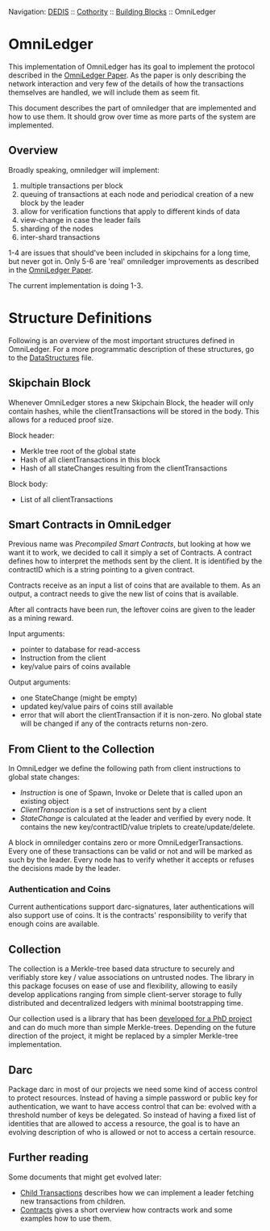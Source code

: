 Navigation: [DEDIS](https://github.com/dedis/doc/tree/master/README.md) ::
[Cothority](https://github.com/dedis/cothority/tree/master/README.md) ::
[Building Blocks](https://github.com/dedis/cothority/tree/master/BuildingBlocks.md) ::
OmniLedger

# OmniLedger

This implementation of OmniLedger has its goal to implement the protocol
described in the [OmniLedger Paper](https://eprint.iacr.org/2017/406.pdf).
As the paper is only describing the network interaction and very few of the
details of how the transactions themselves are handled, we will include
them as seem fit.

This document describes the part of omniledger that are implemented and how to
use them. It should grow over time as more parts of the system are implemented.

## Overview

Broadly speaking, omniledger will implement:

1. multiple transactions per block
2. queuing of transactions at each node and periodical creation of a new
block by the leader
3. allow for verification functions that apply to different kinds of data
4. view-change in case the leader fails
5. sharding of the nodes
6. inter-shard transactions

1-4 are issues that should've been included in skipchains for a long time, but
never got in. Only 5-6 are 'real' omniledger improvements as described in the
[OmniLedger Paper](https://eprint.iacr.org/2017/406.pdf).

The current implementation is doing 1-3.

# Structure Definitions

Following is an overview of the most important structures defined in OmniLedger.
For a more programmatic description of these structures, go to the
[DataStructures](DATASTRUCTURES.md) file.

## Skipchain Block

Whenever OmniLedger stores a new Skipchain Block, the header will only contain
hashes, while the clientTransactions will be stored in the body. This allows
for a reduced proof size.

Block header:
- Merkle tree root of the global state
- Hash of all clientTransactions in this block
- Hash of all stateChanges resulting from the clientTransactions

Block body:
- List of all clientTransactions

## Smart Contracts in OmniLedger

Previous name was _Precompiled Smart Contracts_, but looking at how we want
it to work, we decided to call it simply a set of Contracts. A contract defines
how to interpret the methods sent by the client. It is identified by the
contractID which is a string pointing to a given contract.

Contracts receive as an input a list of coins that are available to them. As
an output, a contract needs to give the new list of coins that is available.

After all contracts have been run, the leftover coins are given to the leader as
a mining reward.

Input arguments:
- pointer to database for read-access
- Instruction from the client
- key/value pairs of coins available

Output arguments:
- one StateChange (might be empty)
- updated key/value pairs of coins still available
- error that will abort the clientTransaction if it is non-zero. No global
state will be changed if any of the contracts returns non-zero.

## From Client to the Collection

In OmniLedger we define the following path from client instructions to
global state changes:

* _Instruction_ is one of Spawn, Invoke or Delete that is called upon an
existing object
* _ClientTransaction_ is a set of instructions sent by a client
* _StateChange_ is calculated at the leader and verified by every node. It
contains the new key/contractID/value triplets to create/update/delete.

A block in omniledger contains zero or more OmniLedgerTransactions. Every
one of these transactions can be valid or not and will be marked as such by
the leader. Every node has to verify whether it accepts or refuses the
decisions made by the leader.

### Authentication and Coins

Current authentications support darc-signatures, later authentications will also
support use of coins. It is the contracts' responsibility to verify that enough
coins are available.

## Collection

The collection is a Merkle-tree based data structure to securely and
verifiably store key / value associations on untrusted nodes. The library
in this package focuses on ease of use and flexibility, allowing to easily
develop applications ranging from simple client-server storage to fully
distributed and decentralized ledgers with minimal bootstrapping time.

Our collection used is a library that has been
[developed for a PhD project](collection/README.md) and
can do much more than simple Merkle-trees. Depending on the future direction
of the project, it might be replaced by a simpler Merkle-tree implementation.

## Darc

Package darc in most of our projects we need some kind of access control to
protect resources. Instead of having a simple password or public key for
authentication, we want to have access control that can be: evolved with a
threshold number of keys be delegated. So instead of having a fixed list of
identities that are allowed to access a resource, the goal is to have an
evolving description of who is allowed or not to access a certain resource.

## Further reading

Some documents that might get evolved later:

- [Child Transactions](ChildTransactions.md) describes how we can implement
a leader fetching new transactions from children.
- [Contracts](Contracts.md) gives a short overview how contracts work and
some examples how to use them.

